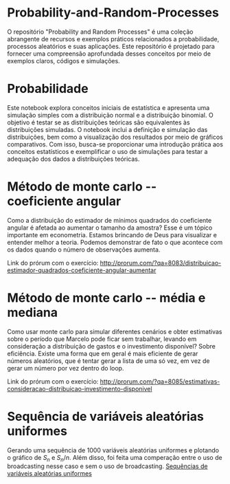 # Probability-and-Random-Processes
O repositório "Probability and Random Processes" é uma coleção abrangente de recursos e exemplos práticos relacionados a probabilidade, processos aleatórios e suas aplicações. Este repositório é projetado para fornecer uma compreensão aprofundada desses conceitos por meio de exemplos claros, códigos e simulações.

# Probabilidade
Este notebook explora conceitos iniciais de estatística e apresenta uma simulação simples com a distribuição normal e a distribuição binomial. O objetivo é testar se as distribuições teóricas são equivalentes às distribuições simuladas. O notebook inclui a definição e simulação das distribuições, bem como a visualização dos resultados por meio de gráficos comparativos. Com isso, busca-se proporcionar uma introdução prática aos conceitos estatísticos e exemplificar o uso de simulações para testar a adequação dos dados a distribuições teóricas.

# Método de monte carlo -- coeficiente angular
Como a distribuição do estimador de mínimos quadrados do coeficiente angular é afetada ao aumentar o tamanho da amostra? Esse é um tópico importante em econometria. Estamos brincando de Deus para visualizar e entender melhor a teoria. Podemos demonstrar de fato o que acontece com os dados quando o número de observações aumenta. 

Link do prórum com o exercício: http://prorum.com/?qa=8083/distribuicao-estimador-quadrados-coeficiente-angular-aumentar

# Método de monte carlo -- média e mediana
Como usar monte carlo para simular diferentes cenários e obter estimativas sobre o período que Marcelo pode ficar sem trabalhar, levando em consideração a distribuição de gastos e o investimento disponível?
Sobre eficiência. Existe uma forma que em geral é mais eficiente de gerar números aleatórios, que é tentar gerar a lista de uma só vez, em vez de gerar um número por vez dentro do loop. 

Link do prórum com o exercício: http://prorum.com/?qa=8085/estimativas-consideracao-distribuicao-investimento-disponivel

# Sequência de variáveis aleatórias uniformes
Gerando uma sequência de 1000 variáveis aleatórias uniformes e plotando o gráfico de $S_n$ e $S_n/n$. Além disso, foi feita uma comperação entre o uso de broadcasting nesse caso e sem o uso de broadcasting. 
[Sequências de variáveis aleatórias uniformes](https://github.com/valeriolonde/Probability-and-Random-Processes/blob/main/Sequ%C3%AAncias%20de%20vari%C3%A1veis%20aleat%C3%B3rias%20uniformes.ipynb)


